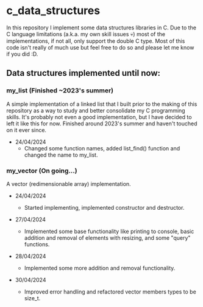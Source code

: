# c_data_structures

In this repository I implement some data structures libraries in C. Due to the C language limitations (a.k.a. my own skill issues :skull:) most of the implementations, if not all, only support the double C type. Most of this code isn't really of much use but feel free to do so and please let me know if you did :D.

## Data structures implemented until now:

### my_list (Finished ~2023's summer)

A simple implementation of a linked list that I built prior to the making of this repository as a way to study and better consolidate my C programming skills. It's probably not even a good implementation, but I have decided to left it like this for now. Finished around 2023's summer and haven't touched on it ever since.

- 24/04/2024
    - Changed some function names, added list_find() function and changed the name to my_list.

### my_vector (On going...)

A vector (redimensionable array) implementation.

- 24/04/2024
    - Started implementing, implemented constructor and destructor.

- 27/04/2024
    - Implemented some base functionality like printing to console, basic addition and removal of elements with resizing, and some "query" functions.

- 28/04/2024
    - Implemented some more addition and removal functionality.

- 30/04/2024
    - Improved error handling and refactored vector members types to be size_t.